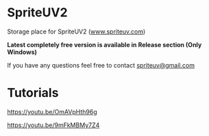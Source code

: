# SpriteUV2
Storage place for SpriteUV2 (www.spriteuv.com)

**Latest completely free version is available in Release section (Only Windows)**

If you have any questions feel free to contact spriteuv@gmail.com

# Tutorials

https://youtu.be/OmAVpHth96g

https://youtu.be/9mFkMBMy7Z4
